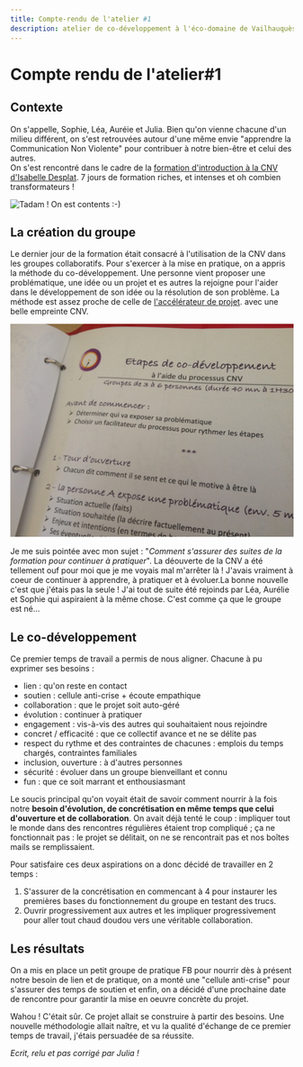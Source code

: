 ```yaml
---
title: Compte-rendu de l'atelier #1
description: atelier de co-développement à l'éco-domaine de Vailhauquès
---
```

# Compte rendu de l'atelier#1

## Contexte  
On s'appelle, Sophie, Léa, Auréie et Julia. Bien qu'on vienne chacune d'un milieu différent, on s'est retrouvées autour d'une même envie "apprendre la Communication Non Violente" pour contribuer à notre bien-être et celui des autres.  
On s'est rencontré dans le cadre de la [formation d'introduction à la CNV d'Isabelle Desplat](https://www.isabelledesplatsformation.com/). 7 jours de formation riches, et intenses et oh combien transformateurs !  

![Tadam ! On est contents :-)](https://github.com/cnvpoilsauxpieds/documentation/blob/master/media/185042%20CNV%20(2).jpg)

## La création du groupe
Le dernier jour de la formation était consacré à l'utilisation de la CNV dans les groupes collaboratifs. Pour s'exercer à la mise en pratique, on a appris la méthode du co-développement. Une personne vient proposer une problématique, une idée ou un projet et es autres  la rejoigne pour l'aider dans le développement de son idée ou la résolution de son problème. La méthode est assez proche de celle de [l'accélérateur de projet](http://moustic.info/2013/wakka.php?wiki=AccelerateurProjet). avec une belle empreinte CNV.

![Méthodo du co-développement](https://github.com/cnvpoilsauxpieds/documentation/blob/master/media/co-developpement.jpg)

Je me suis pointée avec mon sujet : "*Comment s'assurer des suites de la formation pour continuer à pratiquer*". La déouverte de la CNV a été tellement ouf pour moi que je me voyais mal m'arrêter là ! J'avais vraiment à coeur de continuer à apprendre, à pratiquer et à évoluer.La bonne nouvelle c'est que j'étais pas la seule ! J'ai tout de suite été rejoinds par Léa, Aurélie et Sophie qui aspiraient à la même chose. C'est comme ça que le groupe est né...

## Le co-développement
Ce premier temps de travail a permis de nous aligner. Chacune à pu exprimer ses besoins : 
- lien : qu'on reste en contact
- soutien : cellule anti-crise + écoute empathique
- collaboration : que le projet soit auto-géré
- évolution : continuer à pratiquer
- engagement : vis-à-vis des autres qui souhaitaient nous rejoindre
- concret / efficacité : que ce collectif avance et ne se délite pas
- respect du rythme et des contraintes de chacunes : emplois du temps chargés, contraintes familiales
- inclusion, ouverture : à d'autres personnes
- sécurité : évoluer dans un groupe bienveillant et connu
- fun : que ce soit marrant et enthousiasmant  

Le soucis principal qu'on voyait était de savoir comment nourrir à la fois notre **besoin d'évolution, de concrétisation en même temps que celui d'ouverture et de collaboration**. On avait déjà tenté le coup : impliquer tout le monde dans des rencontres régulières étaient trop compliqué ; ça ne fonctionnait pas : le projet se délitait, on ne se rencontrait pas et nos boîtes mails se remplissaient.  

Pour satisfaire ces deux aspirations on a donc décidé de travailler en 2 temps :  
1) S'assurer de la concrétisation en commencant à 4 pour instaurer les premières bases du fonctionnement du groupe en testant des trucs.
2) Ouvrir progressivement aux autres et les impliquer progressivement pour aller tout chaud doudou vers une véritable collaboration.

## Les résultats 
On a mis en place un petit groupe de pratique FB pour nourrir dès à présent notre besoin de lien et de pratique, on a monté une "cellule anti-crise" pour s'assurer des temps de soutien et enfin, on a décidé d'une prochaine date de rencontre pour garantir la mise en oeuvre concrète du projet.

Wahou ! C'était sûr. Ce projet allait se construire à partir des besoins. Une nouvelle méthodologie allait naître, et vu la qualité d'échange de ce premier temps de travail, j'étais persuadée de sa réussite. 

*Ecrit, relu et pas corrigé par Julia !*


